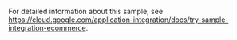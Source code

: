 For detailed information about this sample, see https://cloud.google.com/application-integration/docs/try-sample-integration-ecommerce.
